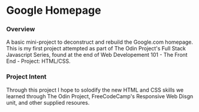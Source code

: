 # Google Homepage
### Overview
 A basic mini-project to deconstruct and rebuild the Google.com homepage. This is my first project attempted as part of The Odin Project's Full Stack Javascript Series, found at the end of Web Developement 101 - The Front End - Project: HTML/CSS.

### Project Intent
Through this project I hope to solodify the new HTML and CSS skills we learned through The Odin Project, FreeCodeCamp's Responsive Web Disgn unit, and other supplied resoures.